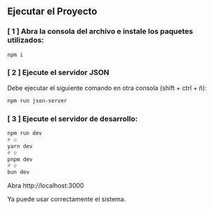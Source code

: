 ## Ejecutar el Proyecto

### [ 1 ] Abra la consola del archivo e instale los paquetes utilizados:

```bash
npm i
```

### [ 2 ] Ejecute el servidor JSON

Debe ejecutar el siguiente comando en otra consola (shift + ctrl + ñ):

```bash
npm run json-server
```

### [ 3 ] Ejecute el servidor de desarrollo:

```bash
npm run dev
# o
yarn dev
# o
pnpm dev
# o
bun dev
```

Abra http://localhost:3000

Ya puede usar correctamente el sistema.
